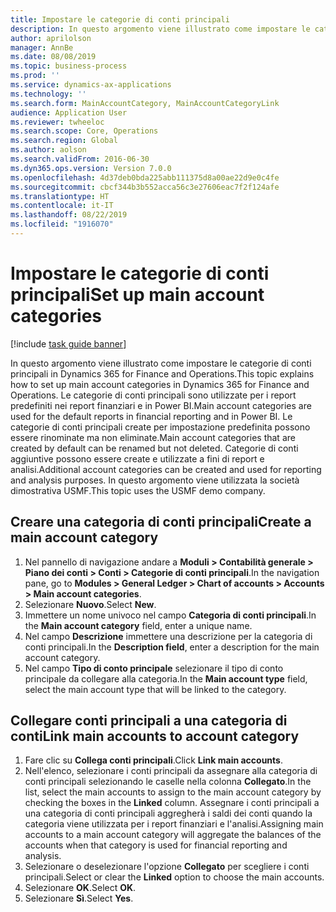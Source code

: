 ```yaml
---
title: Impostare le categorie di conti principali
description: In questo argomento viene illustrato come impostare le categorie di conti principali in Dynamics 365 for Finance and Operations.
author: aprilolson
manager: AnnBe
ms.date: 08/08/2019
ms.topic: business-process
ms.prod: ''
ms.service: dynamics-ax-applications
ms.technology: ''
ms.search.form: MainAccountCategory, MainAccountCategoryLink
audience: Application User
ms.reviewer: twheeloc
ms.search.scope: Core, Operations
ms.search.region: Global
ms.author: aolson
ms.search.validFrom: 2016-06-30
ms.dyn365.ops.version: Version 7.0.0
ms.openlocfilehash: 4d37deb0bda225abb111375d8a00ae22d9e0c4fe
ms.sourcegitcommit: cbcf344b3b552acca56c3e27606eac7f2f124afe
ms.translationtype: HT
ms.contentlocale: it-IT
ms.lasthandoff: 08/22/2019
ms.locfileid: "1916070"
---
```

# <a name="set-up-main-account-categories"></a><span data-ttu-id="5ba30-103">Impostare le categorie di conti principali</span><span class="sxs-lookup"><span data-stu-id="5ba30-103">Set up main account categories</span></span>

[!include [task guide banner](../../includes/task-guide-banner.md)]

<span data-ttu-id="5ba30-104">In questo argomento viene illustrato come impostare le categorie di conti principali in Dynamics 365 for Finance and Operations.</span><span class="sxs-lookup"><span data-stu-id="5ba30-104">This topic explains how to set up main account categories in Dynamics 365 for Finance and Operations.</span></span> <span data-ttu-id="5ba30-105">Le categorie di conti principali sono utilizzate per i report predefiniti nei report finanziari e in Power BI.</span><span class="sxs-lookup"><span data-stu-id="5ba30-105">Main account categories are used for the default reports in financial reporting and in Power BI.</span></span> <span data-ttu-id="5ba30-106">Le categorie di conti principali create per impostazione predefinita possono essere rinominate ma non eliminate.</span><span class="sxs-lookup"><span data-stu-id="5ba30-106">Main account categories that are created by default can be renamed but not deleted.</span></span> <span data-ttu-id="5ba30-107">Categorie di conti aggiuntive possono essere create e utilizzate a fini di report e analisi.</span><span class="sxs-lookup"><span data-stu-id="5ba30-107">Additional account categories can be created and used for reporting and analysis purposes.</span></span> <span data-ttu-id="5ba30-108">In questo argomento viene utilizzata la società dimostrativa USMF.</span><span class="sxs-lookup"><span data-stu-id="5ba30-108">This topic uses the USMF demo company.</span></span>

## <a name="create-a-main-account-category"></a><span data-ttu-id="5ba30-109">Creare una categoria di conti principali</span><span class="sxs-lookup"><span data-stu-id="5ba30-109">Create a main account category</span></span>
1. <span data-ttu-id="5ba30-110">Nel pannello di navigazione andare a **Moduli > Contabilità generale > Piano dei conti > Conti > Categorie di conti principali**.</span><span class="sxs-lookup"><span data-stu-id="5ba30-110">In the navigation pane, go to **Modules > General Ledger > Chart of accounts > Accounts > Main account categories**.</span></span>
2. <span data-ttu-id="5ba30-111">Selezionare **Nuovo**.</span><span class="sxs-lookup"><span data-stu-id="5ba30-111">Select **New**.</span></span>
3. <span data-ttu-id="5ba30-112">Immettere un nome univoco nel campo **Categoria di conti principali**.</span><span class="sxs-lookup"><span data-stu-id="5ba30-112">In the **Main account category** field, enter a unique name.</span></span>
4. <span data-ttu-id="5ba30-113">Nel campo **Descrizione** immettere una descrizione per la categoria di conti principali.</span><span class="sxs-lookup"><span data-stu-id="5ba30-113">In the **Description field**, enter a description for the main account category.</span></span>
5. <span data-ttu-id="5ba30-114">Nel campo **Tipo di conto principale** selezionare il tipo di conto principale da collegare alla categoria.</span><span class="sxs-lookup"><span data-stu-id="5ba30-114">In the **Main account type** field, select the main account type that will be linked to the category.</span></span>

## <a name="link-main-accounts-to-account-category"></a><span data-ttu-id="5ba30-115">Collegare conti principali a una categoria di conti</span><span class="sxs-lookup"><span data-stu-id="5ba30-115">Link main accounts to account category</span></span>
1. <span data-ttu-id="5ba30-116">Fare clic su **Collega conti principali**.</span><span class="sxs-lookup"><span data-stu-id="5ba30-116">Click **Link main accounts**.</span></span>
2. <span data-ttu-id="5ba30-117">Nell'elenco, selezionare i conti principali da assegnare alla categoria di conti principali selezionando le caselle nella colonna **Collegato**.</span><span class="sxs-lookup"><span data-stu-id="5ba30-117">In the list, select the main accounts to assign to the main account category by checking the boxes in the **Linked** column.</span></span> <span data-ttu-id="5ba30-118">Assegnare i conti principali a una categoria di conti principali aggregherà i saldi dei conti quando la categoria viene utilizzata per i report finanziari e l'analisi.</span><span class="sxs-lookup"><span data-stu-id="5ba30-118">Assigning main accounts to a main account category will aggregate the balances of the accounts when that category is used for financial reporting and analysis.</span></span>  
3. <span data-ttu-id="5ba30-119">Selezionare o deselezionare l'opzione **Collegato** per scegliere i conti principali.</span><span class="sxs-lookup"><span data-stu-id="5ba30-119">Select or clear the **Linked** option to choose the main accounts.</span></span>
4. <span data-ttu-id="5ba30-120">Selezionare **OK**.</span><span class="sxs-lookup"><span data-stu-id="5ba30-120">Select **OK**.</span></span>
5. <span data-ttu-id="5ba30-121">Selezionare **Sì**.</span><span class="sxs-lookup"><span data-stu-id="5ba30-121">Select **Yes**.</span></span>
